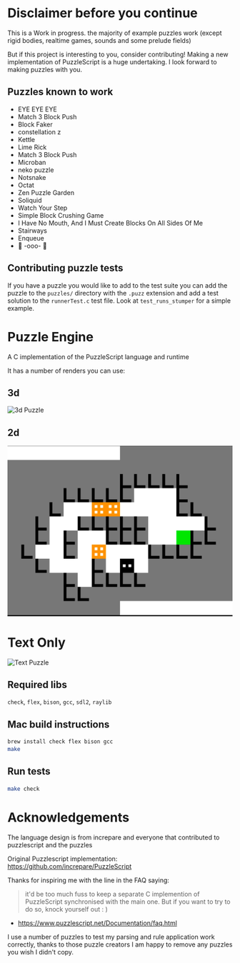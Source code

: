 # Disclaimer before you continue

This is a Work in progress. the majority of example puzzles work (except rigid bodies, realtime games, sounds and some prelude fields)

But if this project is interesting to you, consider contributing! Making a new implementation of PuzzleScript is a huge undertaking. I look forward to making puzzles with you.

## Puzzles known to work

- EYE EYE EYE
- Match 3 Block Push
- Block Faker
- constellation z
- Kettle
- Lime Rick
- Match 3 Block Push
- Microban
- neko puzzle
- Notsnake
- Octat
- Zen Puzzle Garden
- Soliquid
- Watch Your Step
- Simple Block Crushing Game
- I Have No Mouth, And I Must  Create Blocks On All Sides Of Me
- Stairways
- Enqueue
- 🍡 -ooo- 🍡

## Contributing puzzle tests

If you have a puzzle you would like to add to the test suite you can add the puzzle to the `puzzles/` directory with the `.puzz` extension and add a test solution to the `runnerTest.c` test file. Look at `test_runs_stumper` for a simple example.

# Puzzle Engine

A C implementation of the PuzzleScript language and runtime

It has a number of renders you can use:

## 3d

![3d Puzzle](./img/3d_puzzle_demo.gif)

## 2d

![2d Puzzle](./img/2d_puzzlescript.gif)

# Text Only

![Text Puzzle](./img/nc_puzzlescript.gif)

## Required libs

`check`, `flex`, `bison`, `gcc`, `sdl2`, `raylib`

## Mac build instructions

```bash
brew install check flex bison gcc
make
```

## Run tests

```bash
make check
```

# Acknowledgements

The language design is from increpare and everyone that contributed to puzzlescript and the puzzles

Original Puzzlescript implementation: https://github.com/increpare/PuzzleScript

Thanks for inspiring me with the line in the FAQ saying:

> it'd be too much fuss to keep a separate C implemention of PuzzleScript synchronised with the main one. But if you want to try to do so, knock yourself out : )

- https://www.puzzlescript.net/Documentation/faq.html

I use a number of puzzles to test my parsing and rule application work correctly, thanks to those puzzle creators I am happy to remove any puzzles you wish I didn't copy.
